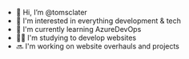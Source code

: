 - 👋 Hi, I’m @tomsclater
- 👀 I'm interested in everything development & tech
- 🌿 I'm currently learning AzureDevOps
- 👨‍💻 I'm studying to develop websites
- 🔜 I'm working on website overhauls and projects
<!---
tomsclater/tomsclater is a ✨ special ✨ repository because its `README.md` (this file) appears on your GitHub profile.
You can click the Preview link to take a look at your changes.
--->

